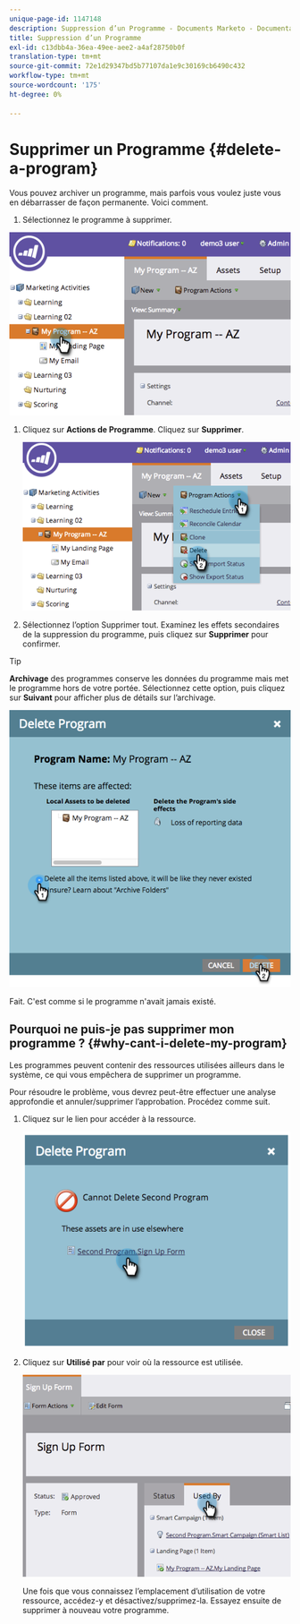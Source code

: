 ```yaml
---
unique-page-id: 1147148
description: Suppression d’un Programme - Documents Marketo - Documentation du produit
title: Suppression d’un Programme
exl-id: c13dbb4a-36ea-49ee-aee2-a4af28750b0f
translation-type: tm+mt
source-git-commit: 72e1d29347bd5b77107da1e9c30169cb6490c432
workflow-type: tm+mt
source-wordcount: '175'
ht-degree: 0%

---
```


# Supprimer un Programme {#delete-a-program}

Vous pouvez archiver un programme, mais parfois vous voulez juste vous en débarrasser de façon permanente. Voici comment.

1. Sélectionnez le programme à supprimer.

![](assets/image2014-9-23-15-3a40-3a57.png)

1. Cliquez sur **Actions de Programme**. Cliquez sur **Supprimer**.

   ![](assets/image2014-9-23-15-3a41-3a11.png)

1. Sélectionnez l’option Supprimer tout. Examinez les effets secondaires de la suppression du programme, puis cliquez sur **Supprimer** pour confirmer.

>[!TIP]
>
>**Archivage** des programmes conserve les données du programme mais met le programme hors de votre portée. Sélectionnez cette option, puis cliquez sur **Suivant** pour afficher plus de détails sur l’archivage.

![](assets/2017-05-05-15-04-15.png)

Fait. C&#39;est comme si le programme n&#39;avait jamais existé.

## Pourquoi ne puis-je pas supprimer mon programme ? {#why-cant-i-delete-my-program}

Les programmes peuvent contenir des ressources utilisées ailleurs dans le système, ce qui vous empêchera de supprimer un programme.

Pour résoudre le problème, vous devrez peut-être effectuer une analyse approfondie et annuler/supprimer l’approbation. Procédez comme suit.

1. Cliquez sur le lien pour accéder à la ressource.

   ![](assets/image2014-9-23-15-3a42-3a10.png)

1. Cliquez sur **Utilisé par** pour voir où la ressource est utilisée.

   ![](assets/image2014-9-23-15-3a42-3a57.png)

   Une fois que vous connaissez l’emplacement d’utilisation de votre ressource, accédez-y et désactivez/supprimez-la. Essayez ensuite de supprimer à nouveau votre programme.
